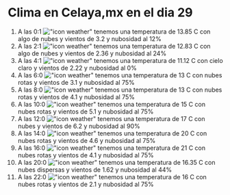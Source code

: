 # Clima en Celaya,mx en el dia 29

1. A las 0:1 !["icon weather"](http://openweathermap.org/img/w/02n.png) tenemos una temperatura de 13.85 C con algo de nubes y  vientos de 3.2 y nubosidad al 12%
1. A las 2:1 !["icon weather"](http://openweathermap.org/img/w/02n.png) tenemos una temperatura de 12.83 C con algo de nubes y  vientos de 2.36 y nubosidad al 24%
1. A las 4:1 !["icon weather"](http://openweathermap.org/img/w/01n.png) tenemos una temperatura de 11.12 C con cielo claro y  vientos de 2.22 y nubosidad al 0%
1. A las 6:0 !["icon weather"](http://openweathermap.org/img/w/04n.png) tenemos una temperatura de 13 C con nubes rotas y  vientos de 3.1 y nubosidad al 75%
1. A las 8:0 !["icon weather"](http://openweathermap.org/img/w/04n.png) tenemos una temperatura de 13 C con nubes rotas y  vientos de 4.1 y nubosidad al 75%
1. A las 10:0 !["icon weather"](http://openweathermap.org/img/w/04d.png) tenemos una temperatura de 15 C con nubes rotas y  vientos de 5.1 y nubosidad al 75%
1. A las 12:0 !["icon weather"](http://openweathermap.org/img/w/04d.png) tenemos una temperatura de 17 C con nubes y  vientos de 6.2 y nubosidad al 90%
1. A las 14:0 !["icon weather"](http://openweathermap.org/img/w/04d.png) tenemos una temperatura de 20 C con nubes rotas y  vientos de 4.6 y nubosidad al 75%
1. A las 16:0 !["icon weather"](http://openweathermap.org/img/w/04d.png) tenemos una temperatura de 21 C con nubes rotas y  vientos de 4.1 y nubosidad al 75%
1. A las 20:0 !["icon weather"](http://openweathermap.org/img/w/03n.png) tenemos una temperatura de 16.35 C con nubes dispersas y  vientos de 1.62 y nubosidad al 44%
1. A las 22:0 !["icon weather"](http://openweathermap.org/img/w/04n.png) tenemos una temperatura de 16 C con nubes rotas y  vientos de 2.1 y nubosidad al 75%
